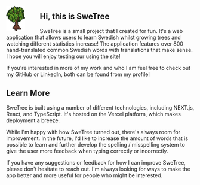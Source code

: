 <p align="center">
<img alt="YOUR-ALT-TEXT" src="./public/static/images/medium.png" width="50px" align="left" style="padding-right: 40px">

## Hi, this is SweTree

SweTree is a small project that I created for fun. It's a web application that allows users to learn Swedish whilst growing trees and watching different statistics increase! The application features over 800 hand-translated common Swedish words with translations that make sense. I hope you will enjoy testing our using the site!

If you're interested in more of my work and who I am feel free to check out my GitHub or LinkedIn, both can be found from my profile!

## Learn More

SweTree is built using a number of different technologies, including NEXT.js, React, and TypeScript. It's hosted on the Vercel platform, which makes deployment a breeze.

While I'm happy with how SweTree turned out, there's always room for improvement. In the future, I'd like to increase the amount of words that is possible to learn and further develop the spelling / misspelling system to give the user more feedback when typing correctly or incorrectly.

If you have any suggestions or feedback for how I can improve SweTree, please don't hesitate to reach out. I'm always looking for ways to make the app better and more useful for people who might be interested.

</p>
